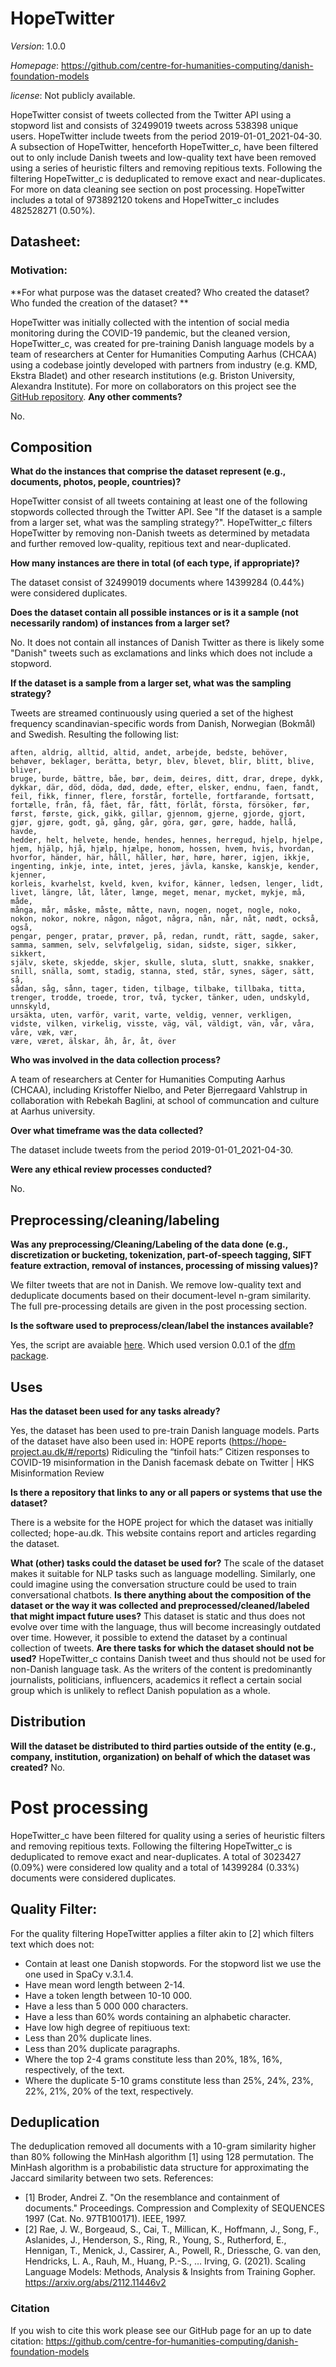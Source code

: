 
# HopeTwitter

*Version*: 1.0.0

*Homepage*: https://github.com/centre-for-humanities-computing/danish-foundation-models

*license*: Not publicly available.

HopeTwitter consist of tweets collected from the Twitter API using a stopword list
and consists of 32499019 tweets across 538398 unique users. HopeTwitter include
tweets from the period 2019-01-01_2021-04-30.
A subsection of HopeTwitter, henceforth HopeTwitter_c, have been filtered out to only include Danish tweets
and low-quality text have been removed using a series of heuristic filters and removing repitious texts. 
Following the filtering HopeTwitter_c is deduplicated to remove exact and near-duplicates. For more on data cleaning
see section on post processing.
HopeTwitter includes a total of 973892120 tokens and HopeTwitter_c includes 482528271 (0.50%).

## Datasheet:

### Motivation:

**For what purpose was the dataset created? Who created the dataset? Who funded the creation of the dataset? **

HopeTwitter was initially collected with the intention of social media monitoring during the COVID-19 pandemic, but the cleaned
version, HopeTwitter_c, was created for pre-training Danish language models by a team of researchers at Center for Humanities
Computing Aarhus (CHCAA) using a codebase jointly developed with partners from industry (e.g. KMD, Ekstra Bladet) and other
research institutions (e.g. Briston University, Alexandra Institute). For more on collaborators on this project see
the [GitHub repository](https://github.com/centre-for-humanities-computing/danish-foundation-models
).
**Any other comments?**

No.

## Composition

**What do the instances that comprise the dataset represent (e.g., documents, photos, people, countries)?**

HopeTwitter consist of all tweets containing at least one of the following stopwords collected through the Twitter API. 
See "If the dataset is a sample from a larger set, what was the sampling strategy?".
HopeTwitter_c filters HopeTwitter by removing non-Danish tweets as determined by metadata and further removed low-quality, repitious text and near-duplicated.

**How many instances are there in total (of each type, if appropriate)?**

The dataset consist of 32499019 documents where 14399284 (0.44%) were considered duplicates. 

**Does the dataset contain all possible instances or is it a sample (not necessarily random) of instances from a larger set?**

No. It does not contain all instances of Danish Twitter as there is likely some "Danish" tweets such as exclamations and links
which does not include a stopword.

**If the dataset is a sample from a larger set, what was the sampling strategy?**

Tweets are streamed continuously using queried a set of the highest 
frequency scandinavian-specific words from Danish, Norwegian (Bokmål) and Swedish. 
Resulting the following list:

```
aften, aldrig, alltid, altid, andet, arbejde, bedste, behöver, behøver, beklager, berätta, betyr, blev, blevet, blir, blitt, blive, bliver, 
bruge, burde, bättre, båe, bør, deim, deires, ditt, drar, drepe, dykk, dykkar, där, död, döda, død, døde, efter, elsker, endnu, faen, fandt, 
feil, fikk, finner, flere, forstår, fortelle, fortfarande, fortsatt, fortælle, från, få, fået, får, fått, förlåt, första, försöker, før, 
først, første, gick, gikk, gillar, gjennom, gjerne, gjorde, gjort, gjør, gjøre, godt, gå, gång, går, göra, gør, gøre, hadde, hallå, havde, 
hedder, helt, helvete, hende, hendes, hennes, herregud, hjelp, hjelpe, hjem, hjälp, hjå, hjælp, hjælpe, honom, hossen, hvem, hvis, hvordan, 
hvorfor, händer, här, håll, håller, hør, høre, hører, igjen, ikkje, ingenting, inkje, inte, intet, jeres, jävla, kanske, kanskje, kender, kjenner, 
korleis, kvarhelst, kveld, kven, kvifor, känner, ledsen, lenger, lidt, livet, längre, låt, låter, længe, meget, menar, mycket, mykje, må, måde, 
många, mår, måske, måste, måtte, navn, nogen, noget, nogle, noko, nokon, nokor, nokre, någon, något, några, nån, når, nåt, nødt, också, også, 
pengar, penger, pratar, prøver, på, redan, rundt, rätt, sagde, saker, samma, sammen, selv, selvfølgelig, sidan, sidste, siger, sikker, sikkert, 
själv, skete, skjedde, skjer, skulle, sluta, slutt, snakke, snakker, snill, snälla, somt, stadig, stanna, sted, står, synes, säger, sätt, så, 
sådan, såg, sånn, tager, tiden, tilbage, tilbake, tillbaka, titta, trenger, trodde, troede, tror, två, tycker, tänker, uden, undskyld, unnskyld, 
ursäkta, uten, varför, varit, varte, veldig, venner, verkligen, vidste, vilken, virkelig, visste, väg, väl, väldigt, vän, vår, våra, våre, væk, vær, 
være, været, älskar, åh, år, åt, över
```

**Who was involved in the data collection process?**

A team of researchers at Center for Humanities
Computing Aarhus (CHCAA), including Kristoffer Nielbo, and Peter Bjerregaard Vahlstrup in collaboration with Rebekah Baglini, at school of communcation and culture at Aarhus university.

**Over what timeframe was the data collected?**

The dataset include tweets from the period 2019-01-01_2021-04-30.

**Were any ethical review processes conducted?**

No.

## Preprocessing/cleaning/labeling

**Was any preprocessing/Cleaning/Labeling of the data done 
(e.g., discretization or bucketing, tokenization, part-of-speech tagging, 
SIFT feature extraction, removal of instances, processing of missing values)?**

We filter tweets that are not in Danish. We remove low-quality text and deduplicate documents based on their 
document-level n-gram similarity. The full pre-processing details are given in the post processing section.

**Is the software used to preprocess/clean/label the instances available?**

Yes, the script are avaiable [here](https://github.com/centre-for-humanities-computing/danish-foundation-models/tree/main/src/application/hopetwitter). 
Which used version 0.0.1 of the [dfm package](https://github.com/centre-for-humanities-computing/danish-foundation-models). 

## Uses

**Has the dataset been used for any tasks already?**

Yes, the dataset has been used to pre-train Danish language models.
Parts of the dataset have also been used in:
HOPE reports (https://hope-project.au.dk/#/reports)
Ridiculing the “tinfoil hats:” Citizen responses to COVID-19 misinformation in the Danish facemask debate on Twitter | HKS Misinformation Review

**Is there a repository that links to any or all papers or systems that use the dataset?**

There is a website for the HOPE project for which the dataset was initially collected; hope-au.dk.
This website contains report and articles regarding the dataset.

**What (other) tasks could the dataset be used for?**
The scale of the dataset makes it suitable for NLP tasks such as language modelling.
Similarly, one could imagine using the conversation structure could be used to train conversational chatbots.
**Is there anything about the composition of the dataset or the way it was collected and preprocessed/cleaned/labeled that might impact future uses?**
This dataset is static and thus does not evolve over time with the language, thus will become increasingly outdated over time.
However, it possible to extend the dataset by a continual collection of tweets.
**Are there tasks for which the dataset should not be used?**
HopeTwitter_c contains Danish tweet and thus should not be used for non-Danish language task.
As the writers of the content is predominantly journalists, politicians, influencers, academics it reflect a certain social group which is unlikely to reflect Danish population as a whole.
## Distribution
**Will the dataset be distributed to third parties outside of the entity (e.g., company, institution, organization) on behalf of which the dataset was created?**
No.
# Post processing
HopeTwitter_c have been filtered for quality using a series of heuristic filters and removing repitious texts. 
Following the filtering HopeTwitter_c is deduplicated to remove exact and near-duplicates.
A total of 3023427 (0.09%) were considered low quality and a 
total of 14399284 (0.33%) documents were considered duplicates.
## Quality Filter:
For the quality filtering HopeTwitter applies a filter akin to [2] which filters text which does not:
- Contain at least one Danish stopwords. For the stopword list we use the one used in SpaCy v.3.1.4.
- Have mean word length between 2-14.
- Have a token length between 10-10 000.
- Have a less than 5 000 000 characters.
- Have a less than 60% words containing an alphabetic character.
- Have low high degree of repitiuous text:
 - Less than 20% duplicate lines.
 - Less than 20% duplicate paragraphs.
 - Where the top 2-4 grams constitute less than 20%, 18%, 16%, respectively, of the text. 
 - Where the duplicate 5-10 grams constitute less than 25%, 24%, 23%, 22%, 21%, 20% of the text, respectively.
## Deduplication
The deduplication removed all documents with a 10-gram similarity higher than 80% following the MinHash algorithm [1] using 128 permutation.
The MinHash algorithm is a probabilistic data structure for approximating the Jaccard similarity between two sets.
References:
- [1] Broder, Andrei Z. "On the resemblance and containment of documents."
    Proceedings. Compression and Complexity of SEQUENCES 1997
    (Cat. No. 97TB100171). IEEE, 1997.
- [2] Rae, J. W., Borgeaud, S., Cai, T., Millican, K., Hoffmann, J., Song, F., 
    Aslanides, J., Henderson, S., Ring, R., Young, S., Rutherford, E., Hennigan, 
    T., Menick, J., Cassirer, A., Powell, R., Driessche, G. van den, Hendricks, 
    L. A., Rauh, M., Huang, P.-S., … Irving, G. (2021).
    Scaling Language Models: Methods, Analysis & Insights from Training Gopher.
    https://arxiv.org/abs/2112.11446v2

### Citation
If you wish to cite this work please see our GitHub page for an up to date citation: https://github.com/centre-for-humanities-computing/danish-foundation-models
